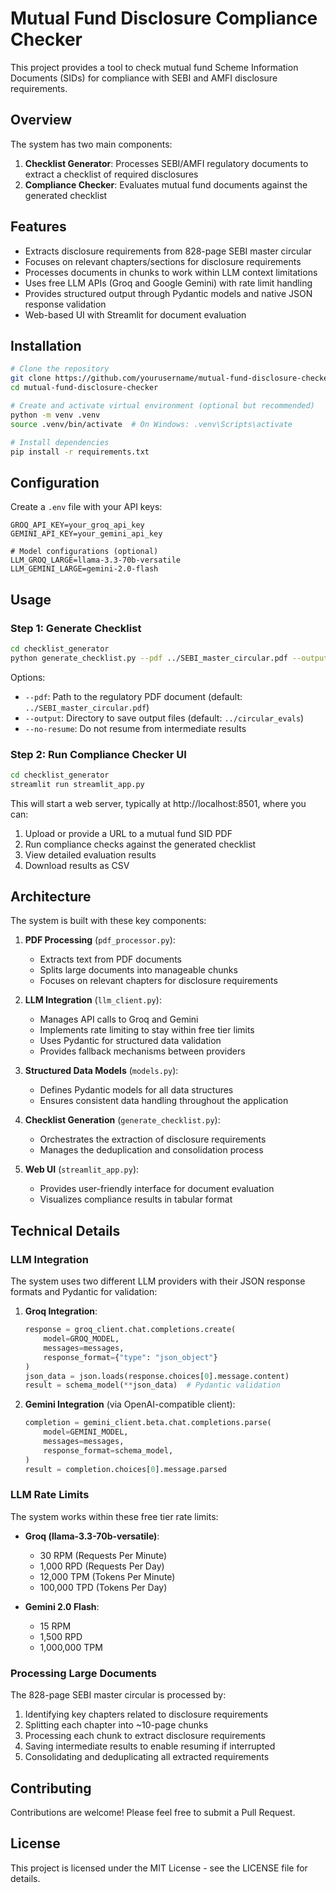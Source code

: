 # Mutual Fund Disclosure Compliance Checker

This project provides a tool to check mutual fund Scheme Information Documents (SIDs) for compliance with SEBI and AMFI disclosure requirements.

## Overview

The system has two main components:

1. **Checklist Generator**: Processes SEBI/AMFI regulatory documents to extract a checklist of required disclosures
2. **Compliance Checker**: Evaluates mutual fund documents against the generated checklist

## Features

- Extracts disclosure requirements from 828-page SEBI master circular
- Focuses on relevant chapters/sections for disclosure requirements
- Processes documents in chunks to work within LLM context limitations
- Uses free LLM APIs (Groq and Google Gemini) with rate limit handling
- Provides structured output through Pydantic models and native JSON response validation
- Web-based UI with Streamlit for document evaluation

## Installation

```bash
# Clone the repository
git clone https://github.com/yourusername/mutual-fund-disclosure-checker.git
cd mutual-fund-disclosure-checker

# Create and activate virtual environment (optional but recommended)
python -m venv .venv
source .venv/bin/activate  # On Windows: .venv\Scripts\activate

# Install dependencies
pip install -r requirements.txt
```

## Configuration

Create a `.env` file with your API keys:

```
GROQ_API_KEY=your_groq_api_key
GEMINI_API_KEY=your_gemini_api_key

# Model configurations (optional)
LLM_GROQ_LARGE=llama-3.3-70b-versatile
LLM_GEMINI_LARGE=gemini-2.0-flash
```

## Usage

### Step 1: Generate Checklist

```bash
cd checklist_generator
python generate_checklist.py --pdf ../SEBI_master_circular.pdf --output ../circular_evals
```

Options:

- `--pdf`: Path to the regulatory PDF document (default: `../SEBI_master_circular.pdf`)
- `--output`: Directory to save output files (default: `../circular_evals`)
- `--no-resume`: Do not resume from intermediate results

### Step 2: Run Compliance Checker UI

```bash
cd checklist_generator
streamlit run streamlit_app.py
```

This will start a web server, typically at http://localhost:8501, where you can:

1. Upload or provide a URL to a mutual fund SID PDF
2. Run compliance checks against the generated checklist
3. View detailed evaluation results
4. Download results as CSV

## Architecture

The system is built with these key components:

1. **PDF Processing** (`pdf_processor.py`):

   - Extracts text from PDF documents
   - Splits large documents into manageable chunks
   - Focuses on relevant chapters for disclosure requirements

2. **LLM Integration** (`llm_client.py`):

   - Manages API calls to Groq and Gemini
   - Implements rate limiting to stay within free tier limits
   - Uses Pydantic for structured data validation
   - Provides fallback mechanisms between providers

3. **Structured Data Models** (`models.py`):

   - Defines Pydantic models for all data structures
   - Ensures consistent data handling throughout the application

4. **Checklist Generation** (`generate_checklist.py`):

   - Orchestrates the extraction of disclosure requirements
   - Manages the deduplication and consolidation process

5. **Web UI** (`streamlit_app.py`):
   - Provides user-friendly interface for document evaluation
   - Visualizes compliance results in tabular format

## Technical Details

### LLM Integration

The system uses two different LLM providers with their JSON response formats and Pydantic for validation:

1. **Groq Integration**:

   ```python
   response = groq_client.chat.completions.create(
       model=GROQ_MODEL,
       messages=messages,
       response_format={"type": "json_object"}
   )
   json_data = json.loads(response.choices[0].message.content)
   result = schema_model(**json_data)  # Pydantic validation
   ```

2. **Gemini Integration** (via OpenAI-compatible client):
   ```python
   completion = gemini_client.beta.chat.completions.parse(
       model=GEMINI_MODEL,
       messages=messages,
       response_format=schema_model,
   )
   result = completion.choices[0].message.parsed
   ```

### LLM Rate Limits

The system works within these free tier rate limits:

- **Groq (llama-3.3-70b-versatile)**:

  - 30 RPM (Requests Per Minute)
  - 1,000 RPD (Requests Per Day)
  - 12,000 TPM (Tokens Per Minute)
  - 100,000 TPD (Tokens Per Day)

- **Gemini 2.0 Flash**:
  - 15 RPM
  - 1,500 RPD
  - 1,000,000 TPM

### Processing Large Documents

The 828-page SEBI master circular is processed by:

1. Identifying key chapters related to disclosure requirements
2. Splitting each chapter into ~10-page chunks
3. Processing each chunk to extract disclosure requirements
4. Saving intermediate results to enable resuming if interrupted
5. Consolidating and deduplicating all extracted requirements

## Contributing

Contributions are welcome! Please feel free to submit a Pull Request.

## License

This project is licensed under the MIT License - see the LICENSE file for details.
